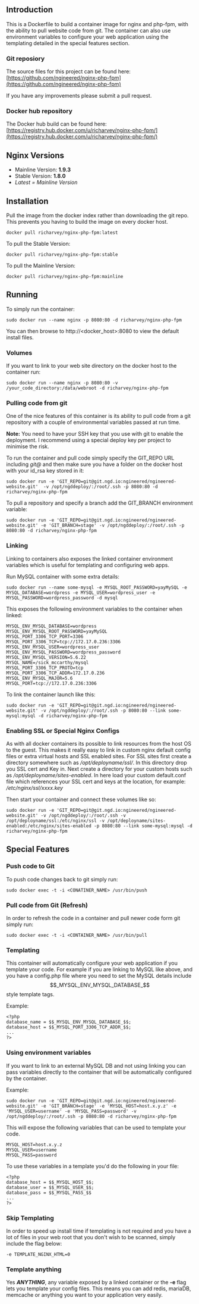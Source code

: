 ## Introduction
This is a Dockerfile to build a container image for nginx and php-fpm, with the ability to pull website code from git. The container can also use environment variables to configure your web application using the templating detailed in the special features section.
### Git reposiory
The source files for this project can be found here: [https://github.com/ngineered/nginx-php-fpm](https://github.com/ngineered/nginx-php-fpm)

If you have any improvements please submit a pull request.
### Docker hub repository
The Docker hub build can be found here: [https://registry.hub.docker.com/u/richarvey/nginx-php-fpm/](https://registry.hub.docker.com/u/richarvey/nginx-php-fpm/)

## Nginx Versions
- Mainline Version: **1.9.3**
- Stable Version: **1.8.0**
- *Latest = Mainline Version*

## Installation
Pull the image from the docker index rather than downloading the git repo. This prevents you having to build the image on every docker host.

```
docker pull richarvey/nginx-php-fpm:latest
```
To pull the Stable Version:

```
docker pull richarvey/nginx-php-fpm:stable
```
To pull the Mainline Version:

```
docker pull richarvey/nginx-php-fpm:mainline
```
## Running
To simply run the container:

```
sudo docker run --name nginx -p 8080:80 -d richarvey/nginx-php-fpm
```
You can then browse to http://\<docker_host\>:8080 to view the default install files.
### Volumes
If you want to link to your web site directory on the docker host to the container run:

```
sudo docker run --name nginx -p 8080:80 -v /your_code_directory:/data/webroot -d richarvey/nginx-php-fpm
```
### Pulling code from git
One of the nice features of this container is its ability to pull code from a git repository with a couple of environmental variables passed at run time.

**Note:** You need to have your SSH key that you use with git to enable the deployment. I recommend using a special deploy key per project to minimise the risk.

To run the container and pull code simply specify the GIT_REPO URL including *git@* and then make sure you have a folder on the docker host with your id_rsa key stored in it:

```
sudo docker run -e 'GIT_REPO=git@git.ngd.io:ngineered/ngineered-website.git'  -v /opt/ngddeploy/:/root/.ssh -p 8080:80 -d richarvey/nginx-php-fpm
```

To pull a repository and specify a branch add the GIT_BRANCH environment variable:

```
sudo docker run -e 'GIT_REPO=git@git.ngd.io:ngineered/ngineered-website.git' -e 'GIT_BRANCH=stage' -v /opt/ngddeploy/:/root/.ssh -p 8080:80 -d richarvey/nginx-php-fpm
```
### Linking
Linking to containers also exposes the linked container environment variables which is useful for templating and configuring web apps.

Run MySQL container with some extra details:

```
sudo docker run --name some-mysql -e MYSQL_ROOT_PASSWORD=yayMySQL -e MYSQL_DATABASE=wordpress -e MYSQL_USER=wordpress_user -e MYSQL_PASSWORD=wordpress_password -d mysql
```

This exposes the following environment variables to the container when linked:

```
MYSQL_ENV_MYSQL_DATABASE=wordpress
MYSQL_ENV_MYSQL_ROOT_PASSWORD=yayMySQL
MYSQL_PORT_3306_TCP_PORT=3306
MYSQL_PORT_3306_TCP=tcp://172.17.0.236:3306
MYSQL_ENV_MYSQL_USER=wordpress_user
MYSQL_ENV_MYSQL_PASSWORD=wordpress_password
MYSQL_ENV_MYSQL_VERSION=5.6.22
MYSQL_NAME=/sick_mccarthy/mysql
MYSQL_PORT_3306_TCP_PROTO=tcp
MYSQL_PORT_3306_TCP_ADDR=172.17.0.236
MYSQL_ENV_MYSQL_MAJOR=5.6
MYSQL_PORT=tcp://172.17.0.236:3306

```

To link the container launch like this:

```
sudo docker run -e 'GIT_REPO=git@git.ngd.io:ngineered/ngineered-website.git' -v /opt/ngddeploy/:/root/.ssh -p 8080:80 --link some-mysql:mysql -d richarvey/nginx-php-fpm
```
### Enabling SSL or Special Nginx Configs
As with all docker containers its possible to link resources from the host OS to the guest. This makes it really easy to link in custom nginx default config files or extra virtual hosts and SSL enabled sites. For SSL sites first create a directory somewhere such as */opt/deployname/ssl/*. In this directory drop you SSL cert and Key in. Next create a directory for your custom hosts such as  */opt/deployname/sites-enabled*. In here load your custom default.conf file which references your SSL cert and keys at the location, for example:  */etc/nginx/ssl/xxxx.key*

Then start your container and connect these volumes like so:

```
sudo docker run -e 'GIT_REPO=git@git.ngd.io:ngineered/ngineered-website.git' -v /opt/ngddeploy/:/root/.ssh -v /opt/deployname/ssl:/etc/nginx/ssl -v /opt/deployname/sites-enabled:/etc/nginx/sites-enabled -p 8080:80 --link some-mysql:mysql -d richarvey/nginx-php-fpm
```

## Special Features

### Push code to Git
To push code changes back to git simply run:
```
sudo docker exec -t -i <CONATINER_NAME> /usr/bin/push
```
### Pull code from Git (Refresh)
In order to refresh the code in a container and pull newer code form git simply run:
```
sudo docker exec -t -i <CONTAINER_NAME> /usr/bin/pull
```
### Templating
This container will automatically configure your web application if you template your code. For example if you are linking to MySQL like above, and you have a config.php file where you need to set the MySQL details include $$_MYSQL_ENV_MYSQL_DATABASE_$$ style template tags.

Example:

```
<?php
database_name = $$_MYSQL_ENV_MYSQL_DATABASE_$$;
database_host = $$_MYSQL_PORT_3306_TCP_ADDR_$$;
...
?>
```

### Using environment variables
If you want to link to an external MySQL DB and not using linking you can pass variables directly to the container that will be automatically configured by the container.

Example:

```
sudo docker run -e 'GIT_REPO=git@git.ngd.io:ngineered/ngineered-website.git' -e 'GIT_BRANCH=stage' -e 'MYSQL_HOST=host.x.y.z' -e 'MYSQL_USER=username' -e 'MYSQL_PASS=password' -v /opt/ngddeploy/:/root/.ssh -p 8080:80 -d richarvey/nginx-php-fpm
```

This will expose the following variables that can be used to template your code.

```
MYSQL_HOST=host.x.y.z
MYSQL_USER=username
MYSQL_PASS=password
```
To use these variables in a template you'd do the following in your file:

```
<?php
database_host = $$_MYSQL_HOST_$$;
database_user = $$_MYSQL_USER_$$;
database_pass = $$_MYSQL_PASS_$$
...
?>
```
### Skip Templating
In order to speed up install time if templating is not required and you have a lot of files in your web root that you don't wish to be scanned, simply include the flag below:

```-e TEMPLATE_NGINX_HTML=0```

### Template anything
Yes ***ANYTHING***, any variable exposed by a linked container or the **-e** flag lets you template your config files. This means you can add redis, mariaDB, memcache or anything you want to your application very easily.

